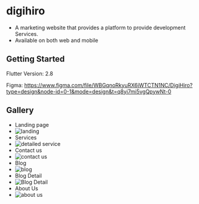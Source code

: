 # digihiro

- A marketing website that provides a platform to provide development Services.
- Available on both web and mobile

## Getting Started

Flutter Version: 2.8

Figma: https://www.figma.com/file/WBGqnoRkyuRX6jWTCTN1NC/DigiHiro?type=design&node-id=0-1&mode=design&t=q8yi7mi5vgQpywNt-0 

## Gallery
- Landing page
- ![landing](https://github.com/mahnoorr1/digi-hiro-web/assets/91974252/a4b3119f-c130-458e-9779-b9c1ee1a42e4)
- Services
- ![detailed service](https://github.com/mahnoorr1/digi-hiro-web/assets/91974252/1f1a97df-a5a3-4a54-807a-9077ac29dea1)
- Contact us
- ![contact us](https://github.com/mahnoorr1/digi-hiro-web/assets/91974252/d2d2d708-dc09-4378-85eb-1c3de085aeb0)
- Blog
- ![blog](https://github.com/mahnoorr1/digi-hiro-web/assets/91974252/234d6095-ffa5-40d2-8c6c-a89dc41fcff7)
- Blog Detail
- ![Blog Detail](https://github.com/mahnoorr1/digi-hiro-web/assets/91974252/3524c1c7-d462-4232-85c6-12aa1812baa9)
- About Us
- ![about us](https://github.com/mahnoorr1/digi-hiro-web/assets/91974252/9f2dad0f-3ddb-453d-bfcb-c4e1256294fd)







